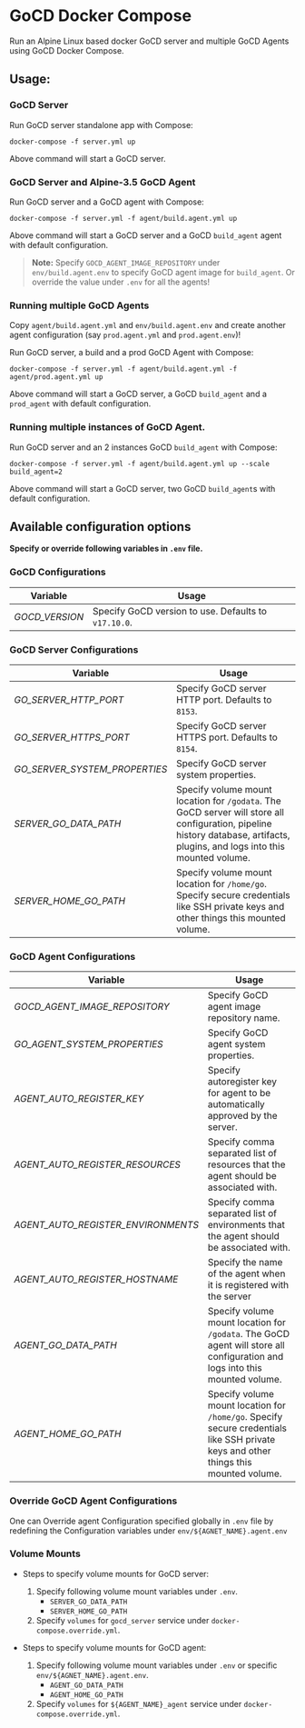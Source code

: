 # GoCD Docker Compose

Run an Alpine Linux based docker GoCD server and multiple GoCD Agents using GoCD Docker Compose.

## Usage:

### GoCD Server
Run GoCD server standalone app with Compose:
```
docker-compose -f server.yml up
```
Above command will start a GoCD server.

### GoCD Server and Alpine-3.5 GoCD Agent

Run GoCD server and a GoCD agent with Compose:
```
docker-compose -f server.yml -f agent/build.agent.yml up
```
Above command will start a GoCD server and a GoCD `build_agent` agent with default configuration.

> **Note:** Specify `GOCD_AGENT_IMAGE_REPOSITORY` under `env/build.agent.env` to specify GoCD agent image for `build_agent`. Or override the value under `.env`  for all the agents!

### Running multiple GoCD Agents

Copy `agent/build.agent.yml` and `env/build.agent.env` and create another agent configuration (say `prod.agent.yml` and `prod.agent.env`)!

Run GoCD server, a build and a prod GoCD Agent with Compose:
```
docker-compose -f server.yml -f agent/build.agent.yml -f agent/prod.agent.yml up
```
Above command will start a GoCD server, a GoCD `build_agent` and a `prod_agent` with default configuration.

### Running multiple instances of GoCD Agent.

Run GoCD server and an 2 instances GoCD `build_agent` with Compose:
```
docker-compose -f server.yml -f agent/build.agent.yml up --scale build_agent=2
```
Above command will start a GoCD server, two GoCD `build_agent`s with default configuration.

## Available configuration options
__Specify or override following variables in `.env` file.__

### GoCD Configurations

|Variable | Usage |
|---------|-------|
|*GOCD_VERSION* | Specify GoCD version to use. Defaults to `v17.10.0`. |


### GoCD Server Configurations
|Variable | Usage |
|---------|-------|
*GO_SERVER_HTTP_PORT* | Specify GoCD server HTTP port. Defaults to `8153`.
*GO_SERVER_HTTPS_PORT* | Specify GoCD server HTTPS port. Defaults to `8154`.
*GO_SERVER_SYSTEM_PROPERTIES* | Specify GoCD server system properties.
*SERVER_GO_DATA_PATH* | Specify volume mount location for `/godata`. The GoCD server will store all configuration, pipeline history database, artifacts, plugins, and logs into this mounted volume.
*SERVER_HOME_GO_PATH* | Specify volume mount location for `/home/go`. Specify secure credentials like SSH private keys and other things this mounted volume.

### GoCD Agent Configurations
|Variable | Usage |
|---------|-------|
*GOCD_AGENT_IMAGE_REPOSITORY* | Specify GoCD agent image repository name.
*GO_AGENT_SYSTEM_PROPERTIES* | Specify GoCD agent system properties.
*AGENT_AUTO_REGISTER_KEY* | Specify autoregister key for agent to be automatically approved by the server.
*AGENT_AUTO_REGISTER_RESOURCES* | Specify comma separated list of resources that the agent should be associated with.
*AGENT_AUTO_REGISTER_ENVIRONMENTS* | Specify comma separated list of environments that the agent should be associated with.
*AGENT_AUTO_REGISTER_HOSTNAME* | Specify the name of the agent when it is registered with the server
*AGENT_GO_DATA_PATH* | Specify volume mount location for `/godata`. The GoCD agent will store all configuration and logs into this mounted volume.
*AGENT_HOME_GO_PATH* | Specify volume mount location for `/home/go`. Specify secure credentials like SSH private keys and other things this mounted volume.


### Override GoCD Agent Configurations
One can Override agent Configuration specified globally in `.env` file by redefining the Configuration variables under `env/${AGNET_NAME}.agent.env`

### Volume Mounts
* Steps to specify volume mounts for GoCD server:
  1. Specify following volume mount variables under `.env`.
     - `SERVER_GO_DATA_PATH`
     - `SERVER_HOME_GO_PATH`
  2. Specify `volumes` for `gocd_server` service under `docker-compose.override.yml`.

* Steps to specify volume mounts for GoCD agent:
  1. Specify following volume mount variables under `.env` or specific `env/${AGNET_NAME}.agent.env`.
     - `AGENT_GO_DATA_PATH`
     - `AGENT_HOME_GO_PATH`
  2. Specify `volumes` for `${AGENT_NAME}_agent` service under `docker-compose.override.yml`.
